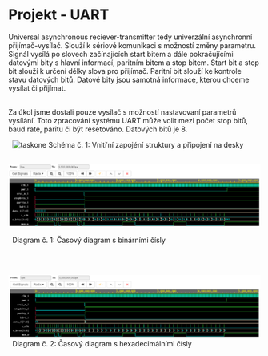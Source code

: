 # Projekt - UART
  Universal asynchronous reciever-transmitter tedy univerzální asynchronní přijímač-vysílač. Slouží k sériové komunikaci s možností změny parametru. Signál vysílá po slovech začínajících start bitem a dále pokračujícími datovými bity s hlavní informací, paritním bitem a stop bitem. Start bit a stop bit slouží k určení délky slova pro přijímač. Paritní bit slouží ke kontrole stavu datových bitů. Datové bity jsou samotná informace, kterou chceme vysílat či přijímat.
  
&nbsp;  
   Za úkol jsme dostali pouze vysílač s možností nastavovaní parametrů vysílání.
Toto zpracování systému UART může volit mezi počet stop bitů, baud rate, paritu či být resetováno. Datových bitů je 8.
&nbsp;

&nbsp;
![taskone](s.png)
Schéma  č. 1: Vnitřní zapojéní struktury a připojení na desky 
&nbsp;

&nbsp;
![taskone](bsim.png)

&nbsp;
Diagram č. 1: Časový diagram s binárními čísly 
&nbsp;

&nbsp;

&nbsp;
![taskone](hsim.png)
&nbsp;
Diagram č. 2: Časový diagram s hexadecimálními čísly 
